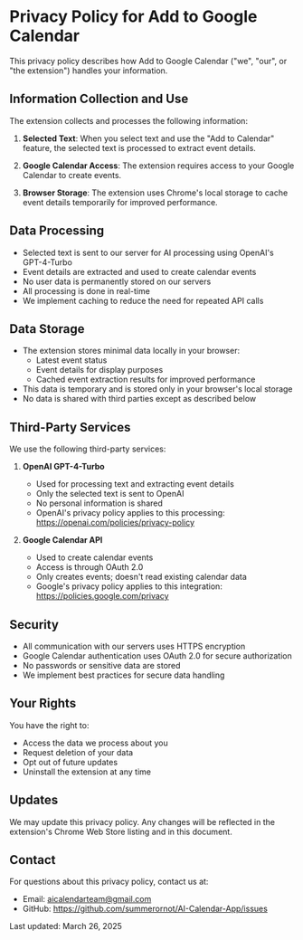 # Privacy Policy for Add to Google Calendar

This privacy policy describes how Add to Google Calendar ("we", "our", or "the extension") handles your information.

## Information Collection and Use

The extension collects and processes the following information:

1. **Selected Text**: When you select text and use the "Add to Calendar" feature, the selected text is processed to extract event details.

2. **Google Calendar Access**: The extension requires access to your Google Calendar to create events.

3. **Browser Storage**: The extension uses Chrome's local storage to cache event details temporarily for improved performance.

## Data Processing

- Selected text is sent to our server for AI processing using OpenAI's GPT-4-Turbo
- Event details are extracted and used to create calendar events
- No user data is permanently stored on our servers
- All processing is done in real-time
- We implement caching to reduce the need for repeated API calls

## Data Storage

- The extension stores minimal data locally in your browser:
  - Latest event status
  - Event details for display purposes
  - Cached event extraction results for improved performance
- This data is temporary and is stored only in your browser's local storage
- No data is shared with third parties except as described below

## Third-Party Services

We use the following third-party services:

1. **OpenAI GPT-4-Turbo**
   - Used for processing text and extracting event details
   - Only the selected text is sent to OpenAI
   - No personal information is shared
   - OpenAI's privacy policy applies to this processing: https://openai.com/policies/privacy-policy

2. **Google Calendar API**
   - Used to create calendar events
   - Access is through OAuth 2.0
   - Only creates events; doesn't read existing calendar data
   - Google's privacy policy applies to this integration: https://policies.google.com/privacy

## Security

- All communication with our servers uses HTTPS encryption
- Google Calendar authentication uses OAuth 2.0 for secure authorization
- No passwords or sensitive data are stored
- We implement best practices for secure data handling

## Your Rights

You have the right to:
- Access the data we process about you
- Request deletion of your data
- Opt out of future updates
- Uninstall the extension at any time

## Updates

We may update this privacy policy. Any changes will be reflected in the extension's Chrome Web Store listing and in this document.

## Contact

For questions about this privacy policy, contact us at:
- Email: aicalendarteam@gmail.com
- GitHub: https://github.com/summerornot/AI-Calendar-App/issues

Last updated: March 26, 2025
